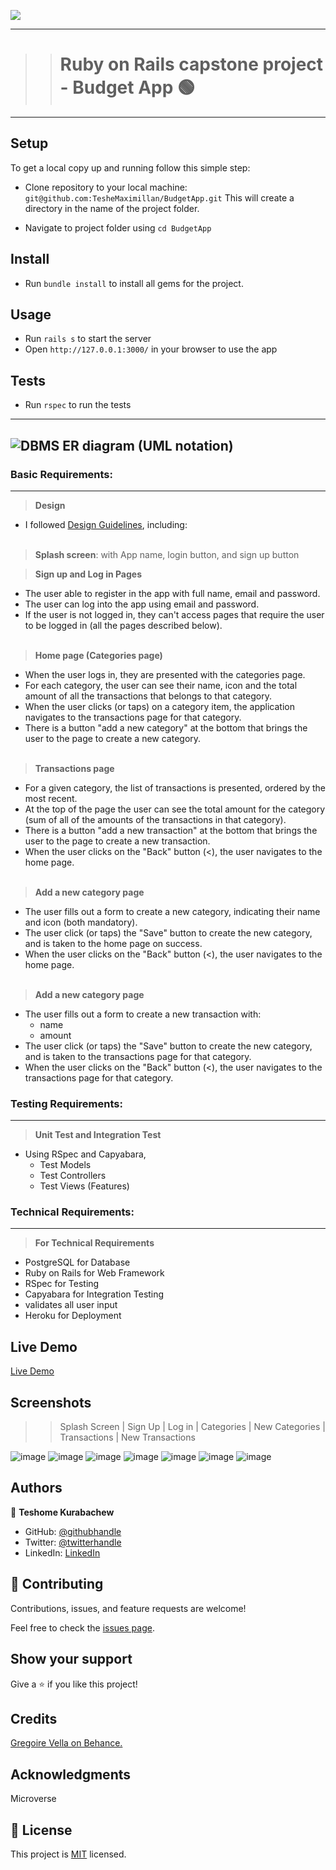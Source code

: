 
  ![](https://img.shields.io/badge/Microverse-blueviolet)
***
>> # Ruby on Rails capstone project - Budget App 🟢
***

## Setup

To get a local copy up and running follow this simple step:

- Clone repository to your local machine:
  `git@github.com:TesheMaximillan/BudgetApp.git`
  This will create a directory in the name of the project folder.

- Navigate to project folder using `cd BudgetApp`

## Install

- Run `bundle install` to install all gems for the project.

## Usage

- Run `rails s` to start the server
- Open `http://127.0.0.1:3000/` in your browser to use the app

## Tests
- Run `rspec` to run the tests
---
![DBMS ER diagram (UML notation)](https://user-images.githubusercontent.com/51437483/182948071-564346a6-f50c-44e2-b845-04adc386f963.png)
---
### Basic Requirements:
***

> **Design**

* I followed [Design Guidelines](https://www.behance.net/gallery/19759151/Snapscan-iOs-design-and-branding?tracking_source=), including:
</br></br>
> **Splash screen**: with App name, login button, and sign up button


> **Sign up and Log in Pages**
  * The user able to register in the app with full name, email and password.
  * The user can log into the app using email and password.
  * If the user is not logged in, they can't access pages that require the user to be logged in (all the pages described below).
</br></br>
> **Home page (Categories page)**
  * When the user logs in, they are presented with the categories page.
  * For each category, the user can see their name, icon and the total amount of all the transactions that belongs to that category.
  * When the user clicks (or taps) on a category item, the application navigates to the transactions page for that category.
  * There is a button "add a new category" at the bottom that brings the user to the page to create a new category.
</br></br>
> **Transactions page**
  * For a given category, the list of transactions is presented, ordered by the most recent.
  * At the top of the page the user can see the total amount for the category (sum of all of the amounts of the transactions in that category).
  * There is a button "add a new transaction" at the bottom that brings the user to the page to create a new transaction.
  * When the user clicks on the "Back" button (<), the user navigates to the home page.
</br></br>
> **Add a new category page**
  * The user fills out a form to create a new category, indicating their name and icon (both mandatory).
  * The user click (or taps) the "Save" button to create the new category, and is taken to the home page on success.
  * When the user clicks on the "Back" button (<), the user navigates to the home page.
</br></br>
> **Add a new category page**
  * The user fills out a form to create a new transaction with:
    * name
    * amount
  * The user click (or taps) the "Save" button to create the new category, and is taken to the transactions page for that category.
  * When the user clicks on the "Back" button (<), the user navigates to the transactions page for that category.

### Testing Requirements:
***
> **Unit Test and Integration Test**

* Using RSpec and Capyabara, 
  * Test Models
  * Test Controllers
  * Test Views (Features)

### Technical Requirements:
***
> **For Technical Requirements**
* PostgreSQL for Database
* Ruby on Rails for Web Framework
* RSpec for Testing
* Capyabara for Integration Testing
* validates all user input
* Heroku for Deployment

## Live Demo

[Live Demo]()

## Screenshots

>> Splash Screen | Sign Up | Log in | Categories | New Categories | Transactions | New Transactions

![image](https://user-images.githubusercontent.com/51437483/182955220-58aeb90a-92fe-421c-b591-8d427e9307b4.png)
![image](https://user-images.githubusercontent.com/51437483/182958981-8d814fba-54d0-49ac-9cef-63ebb961bfec.png)
![image](https://user-images.githubusercontent.com/51437483/182958821-031e84ba-c888-4961-b7df-0e1bfcec7917.png)
![image](https://user-images.githubusercontent.com/51437483/182956506-64c0c61f-cb24-48c7-8925-25987f707578.png)
![image](https://user-images.githubusercontent.com/51437483/182956712-959b1b71-405e-4e80-b7fd-c26fb9b767ac.png)
![image](https://user-images.githubusercontent.com/51437483/182957038-b289cddd-8e94-4df9-8b0c-e7642c5d9ec4.png)
![image](https://user-images.githubusercontent.com/51437483/182958647-3fb8e040-60ee-419f-80b6-2c2f5b23c8cd.png)

## Authors

👤 **Teshome Kurabachew**

- GitHub: [@githubhandle](https://github.com/TesheMaximillan)
- Twitter: [@twitterhandle](https://twitter.com/TesheKura)
- LinkedIn: [LinkedIn](https://www.linkedin.com/in/teshome-kurabachew-aa8067180/)

## 🤝 Contributing

Contributions, issues, and feature requests are welcome!

Feel free to check the [issues page](https://github.com/TesheMaximillan/BlogApp/issues).

## Show your support

Give a ⭐️ if you like this project!

## Credits

[Gregoire Vella on Behance.](https://www.behance.net/gregoirevella)

## Acknowledgments

Microverse

## 📝 License

This project is [MIT](./MIT.md) licensed.
